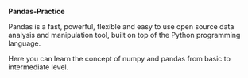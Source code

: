 **Pandas-Practice**

Pandas is a fast, powerful, flexible and easy to use open source data analysis and manipulation tool, built on top of the Python programming language.

Here you can learn the concept of numpy and pandas from basic to intermediate level.
